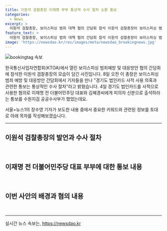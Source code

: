 ```yaml
---
title: 이원석 검찰총장 이재명 부부 통상적 수사 절차 소환 통보
categories:
  - News
excerpt: >
  이원석 검찰총장, 보이스피싱 범죄 대책 협의 간담회 참석 이원석 검찰총장이 보이스피싱 범죄 대책 협의 간담회에 참석하며 이재명 전 더불어민주당 대표 부부의 법인카드 사용 의혹에 대한 수사 절차를 설명했다. 지난 4일, 이재명 전 대표와 배우자 김혜경씨에게 혐의와 관련해 출석 요구가 있었으며, 의혹의 내용은 2018~2019년 당시 경기도지사였던 이 전 대표와 김씨가 법인카드를 사적으로 사용한 것으로 전해졌다.
feature_text: >
  이원석 검찰총장, 보이스피싱 범죄 대책 협의 간담회 참석 이원석 검찰총장이 보이스피싱 범죄 대책 협의 간담회에 참석하며 이재명 전 더불어민주당 대표 부부의 법인카드 사용 의혹에 대한 수사 절차를 설명했다. 지난 4일, 이재명 전 대표와 배우자 김혜경씨에게 혐의와 관련해 출석 요구가 있었으며, 의혹의 내용은 2018~2019년 당시 경기도지사였던 이 전 대표와 김씨가 법인카드를 사적으로 사용한 것으로 전해졌다.
image: 'https://newsdao.kr/res/images/meta/newsdao_breakingnews.jpg'
---
```


<p><img src="https://newsdao.kr/res/images/meta/newsdao_breakingnews.jpg" alt="bookingtag 속보" /></p>

<p>한국통신사업자연합회(KTOA)에서 열린 보이스피싱 범죄예방 및 대응방안 협의 간담회에 참석한 이원석 검찰총장의 모습이 담긴 사진입니다. 8일 오전 이 총장은 보이스피싱 범죄 예방 및 대응방안 간담회에서 기자들을 만나 "경기도 법인카드 사적 사용 의혹과 관련한 통보는 통상적인 수사 절차"라고 밝혔습니다. 4일 경기도 법인카드를 사적으로 사용한 혐의로 이재명 전 더불어민주당 대표와 김혜경씨에게 피의자 신분으로 출석하라는 통보를 수원지검 공공수사부가 했었는데요.</p>

<p>서울=뉴스1의 장수영 기자가 보도한 내용 중에서 중요한 키워드와 관련된 정보를 토대로 아래 목차를 작성해보겠습니다.</p>

<hr />

<h2 data-ke-size="size26">이원석 검찰총장의 발언과 수사 절차</h2>

<p data-ke-size="size16">&nbsp;</p>

<h2 data-ke-size="size26">이재명 전 더불어민주당 대표 부부에 대한 통보 내용</h2>

<p data-ke-size="size16">&nbsp;</p>

<h2 data-ke-size="size26">이번 사안의 배경과 혐의 내용</h2>

<p data-ke-size="size16">&nbsp;</p>

<hr />
실시간 뉴스 속보는, <a href="https://newsdao.kr" rel="dofollow">https://newsdao.kr</a>


